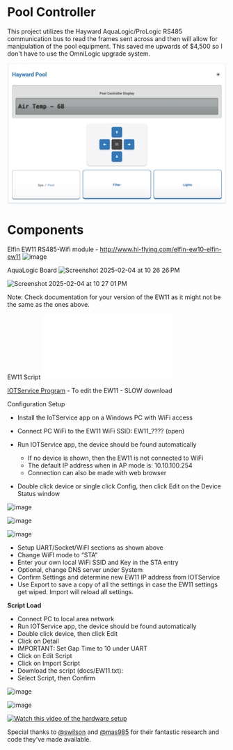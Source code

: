 # Pool Controller

This project utilizes the Hayward AquaLogic/ProLogic RS485 communication bus to read the frames sent across and then will allow for manipulation of the pool equipment.  This saved me upwards of $4,500 so I don't have to use the OmniLogic upgrade system.

![image](docs/Screenshot.png)

# Components

Elfin EW11 RS485-Wifi module - http://www.hi-flying.com/elfin-ew10-elfin-ew11
![image](http://www.hi-flying.com/image/cache/catalog/%E5%B0%8F%E7%B2%BE%E7%81%B5%E7%B3%BB%E5%88%97/1533453808(1)-458x458.jpg)

AquaLogic Board
![Screenshot 2025-02-04 at 10 26 26 PM](https://github.com/user-attachments/assets/2badf1e1-9417-4814-8d92-42aabd524898)

![Screenshot 2025-02-04 at 10 27 01 PM](https://github.com/user-attachments/assets/8b70f7ab-7a50-4aa6-bafb-671a1a3764a2)

Note: Check documentation for your version of the EW11 as it might not be the same as the ones above.


EW11 Script
![Script](docs/EW11.txt)

[IOTService Program](http://ftp.hi-flying.com:9000/IOTService/) - To edit the EW11 - SLOW download

Configuration Setup

*	Install the IoTService app on a Windows PC with WiFi access
*	Connect PC WiFi to the EW11 WiFi SSID: EW11_???? (open)
*	Run IOTService app, the device should be found automatically
    * If no device is shown, then the EW11 is not connected to WiFi
    *	The default IP address when in AP mode is: 10.10.100.254
    *	Connection can also be made with web browser

*	Double click device or single click Config, then click Edit on the Device Status window

![image](https://github.com/user-attachments/assets/a4a3b5b1-146d-4c6e-a852-8e3ef3d7884a)

![image](https://github.com/user-attachments/assets/f918eb40-188f-4a37-8a7c-18e022008f64)

![image](https://github.com/user-attachments/assets/97e3a153-2f97-45f4-8246-0e9e92551f8d)

*	Setup UART/Socket/WiFI sections as shown above
*	Change WiFI mode to “STA”
*	Enter your own local WiFi SSID and Key in the STA entry
*	Optional, change DNS server under System
*	Confirm Settings and determine new EW11 IP address from IOTService
*	Use Export to save a copy of all the settings in case the EW11 settings get wiped. Import will reload all settings.

**Script Load**

*	Connect PC to local area network
*	Run IOTService app, the device should be found automatically
*	Double click device, then click Edit
*	Click on Detail
*	IMPORTANT: Set Gap Time to 10 under UART
*	Click on Edit Script
*	Click on Import Script
*	Download the script (docs/EW11.txt):
*	Select Script, then Confirm

![image](https://github.com/user-attachments/assets/26de3113-b0d1-4adb-bd51-75daf0ff7682)

![image](https://github.com/user-attachments/assets/a310ad1f-bd76-4e0d-a37a-fbfe78fd45da)

[![Watch this video of the hardware setup](https://img.youtube.com/vi/gO161h5k5Hg/1.jpg)](https://youtube.com/shorts/gO161h5k5Hg)

Special thanks to [@swilson](https://github.com/swilson) and [@mas985](https://github.com/mas985) for their fantastic research and code they've made available.

